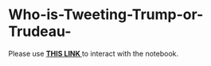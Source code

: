 # Who-is-Tweeting-Trump-or-Trudeau-
Please use <a href="https://nbviewer.jupyter.org/github/kpourang/Who-is-Tweeting-Trump-or-Trudeau-/blob/main/notebook.ipynb"> <b> THIS LINK </b></a> to interact with the notebook.
